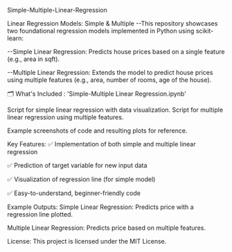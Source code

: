 Simple-Multiple-Linear-Regression

 Linear Regression Models: 
Simple & Multiple
 --This repository showcases two foundational regression models implemented in Python using scikit-learn:
 
 --Simple Linear Regression: Predicts house prices based on a single feature (e.g., area in sqft).
 
 --Multiple Linear Regression: Extends the model to predict house prices using multiple features (e.g., area, number of rooms, age of the house).

🗂️ What's Included :
 'Simple-Multiple Linear Regression.ipynb'
 
Script for simple linear regression with data visualization.
Script for multiple linear regression using multiple features.

Example screenshots of code and resulting plots for reference.

Key Features:
✅ Implementation of both simple and multiple linear regression

✅ Prediction of target variable for new input data

✅ Visualization of regression line (for simple model)

✅ Easy-to-understand, beginner-friendly code

Example Outputs:
Simple Linear Regression: Predicts price with a regression line plotted.

Multiple Linear Regression: Predicts price based on multiple features.

License:
This project is licensed under the MIT License.
